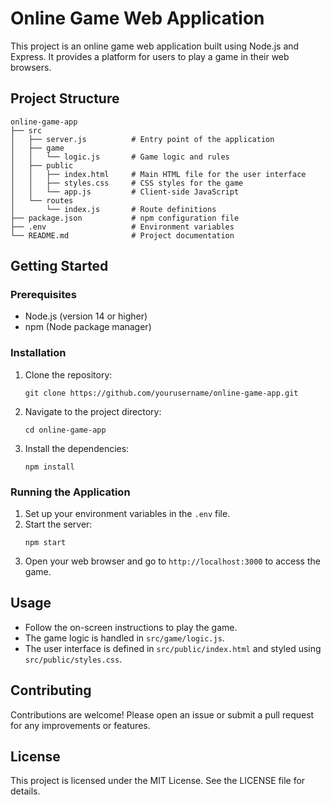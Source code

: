 # Online Game Web Application

This project is an online game web application built using Node.js and Express. It provides a platform for users to play a game in their web browsers.

## Project Structure

```
online-game-app
├── src
│   ├── server.js          # Entry point of the application
│   ├── game
│   │   └── logic.js       # Game logic and rules
│   ├── public
│   │   ├── index.html     # Main HTML file for the user interface
│   │   ├── styles.css     # CSS styles for the game
│   │   └── app.js         # Client-side JavaScript
│   └── routes
│       └── index.js       # Route definitions
├── package.json           # npm configuration file
├── .env                   # Environment variables
└── README.md              # Project documentation
```

## Getting Started

### Prerequisites

- Node.js (version 14 or higher)
- npm (Node package manager)

### Installation

1. Clone the repository:
   ```
   git clone https://github.com/yourusername/online-game-app.git
   ```
2. Navigate to the project directory:
   ```
   cd online-game-app
   ```
3. Install the dependencies:
   ```
   npm install
   ```

### Running the Application

1. Set up your environment variables in the `.env` file.
2. Start the server:
   ```
   npm start
   ```
3. Open your web browser and go to `http://localhost:3000` to access the game.

## Usage

- Follow the on-screen instructions to play the game.
- The game logic is handled in `src/game/logic.js`.
- The user interface is defined in `src/public/index.html` and styled using `src/public/styles.css`.

## Contributing

Contributions are welcome! Please open an issue or submit a pull request for any improvements or features.

## License

This project is licensed under the MIT License. See the LICENSE file for details.
